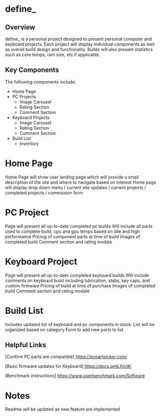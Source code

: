 # define_
## Overview

define_ is a personal project designed to present personal computer and keyboard projects. Each project will display individual components as well as overall build design and functionality. Builds will also present statistics such as core temps, ram size, etc if applicable.

## Key Components
The following components include:
* Home Page
* PC Projects
  * Image Carousel
  * Rating Section
  * Comment Section
* Keyboard Projects
  * Image Carousel
  * Rating Section
  * Comment Section
* Build List
  * Inventory
 
# Home Page
Home Page will show user landing page which will provide a small description of the site and where to navigate based on interest
Home page will display drop down menu / current site updates / current projects / completed projects / commission form

# PC Project
Page will present all up-to-date completed pc builds
Will include all parts used to complete build, cpu and gpu temps based on idle and high performance
Pricing of component parts at time of build
Images of completed build
Comment section and rating modale

# Keyboard Project
Page will present all up-to-date completed keyboard builds
Will include comments on keyboard build including lubrication, stabs, key caps, and custom firmware
Pricing of build at time of purchase
Images of completed build
Comment section and rating modale

# Build List
Includes updated list of keyboard and pc components in stock.
List will be organized based on category
Form to add new parts to list

## Helpful Links
[Confirm PC parts are compatible] https://pcpartpicker.com/

[Basic firmware updates for Keyboard] https://docs.qmk.fm/#/

[Benchmark instructions] https://www.userbenchmark.com/Software


# Notes 
Readme will be updated as new feature are implemented
